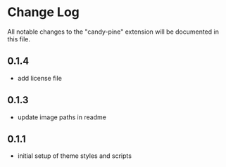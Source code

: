# Change Log

All notable changes to the "candy-pine" extension will be documented in this file.

## 0.1.4

- add license file

## 0.1.3

- update image paths in readme

## 0.1.1

- initial setup of theme styles and scripts